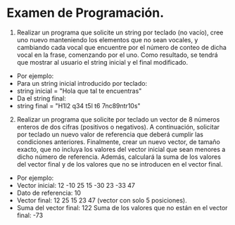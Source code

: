 # Examen de Programación.

1. Realizar un programa que solicite un string por teclado (no vacío), cree uno nuevo manteniendo los elementos que no sean vocales, y cambiando cada vocal que encuentre por el número de conteo de dicha vocal en la frase, comenzando por el uno.
Como resultado, se tendrá que mostrar al usuario el string inicial y el final modificado.
- Por ejemplo:
- Para un string inicial introducido por teclado:
- string inicial = "Hola que tal te encuentras"
- Da el string final:
- string final = "H1l2 q34 t5l t6 7nc89ntr10s"

2. Realizar un programa que solicite por teclado un vector de 8 números enteros de dos cifras (positivos o negativos). A continuación, solicitar por teclado un nuevo valor de referencia que deberá cumplir las condiciones anteriores. Finalmente, crear un nuevo vector, de tamaño exacto,  que no incluya los valores del vector inicial que sean menores a dicho número de referencia. Además, calculará la suma de los valores del vector final y de los valores que no se introducen en el vector final.
- Por ejemplo:
- Vector inicial:   12   -10   25   15   -30   23   -33   47
- Dato de referencia: 10
- Vector final:   12   25   15   23   47   (vector con solo 5 posiciones).
- Suma del vector final: 122	Suma de los valores que no están en el vector final: -73


